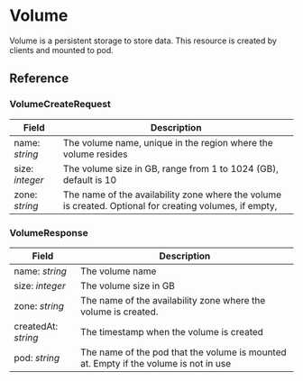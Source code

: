 # Volume

Volume is a persistent storage to store data. This resource is created by clients and mounted to pod.

## Reference

### VolumeCreateRequest

| Field | Description |
| --- | --- |
| name: _string_ | The volume name, unique in the region where the volume resides |
| size: _integer_ | The volume size in GB, range from 1 to 1024 (GB), default is 10 |
| zone: _string_  | The name of the availability zone where the volume is created. Optional for creating volumes, if empty,

### VolumeResponse

| Field | Description |
| --- | --- |
| name: _string_ | The volume name |
| size: _integer_ | The volume size in GB|
| zone: _string_  | The name of the availability zone where the volume is created. |
| createdAt: _string_  | The timestamp when the volume is created |
| pod: _string_  | The name of the pod that the volume is mounted at. Empty if the volume is not in use |
